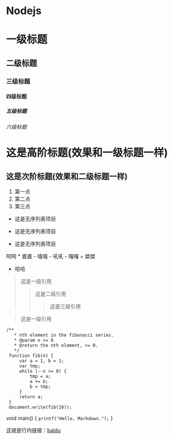 # Nodejs
# 一级标题
## 二级标题
### 三级标题
#### 四级标题
##### 五级标题
###### 六级标题

这是高阶标题(效果和一级标题一样)
=
这是次阶标题(效果和二级标题一样)
-
1. 第一点
2. 第二点
4. 第三点

- 这是无序列表项目
+ 这是无序列表项目
* 这是无序列表项目

 呵呵
    * 嘉嘉
    - 嘻嘻
    - 吼吼
        - 嘎嘎
        + 桀桀
* 哈哈


> 这是一级引用
>> 这是二级引用
>>> 这是三级引用

> 这是一级引用


```
/** 
   * nth element in the fibonacci series. 
   * @param n >= 0 
   * @return the nth element, >= 0. 
   */
 function fib(n) { 
     var a = 1, b = 1; 
     var tmp; 
     while (--n >= 0) { 
         tmp = a;
         a += b; 
         b = tmp;
     }
     return a; 
 }
 document.write(fib(10));
```


void main()
{
``
printf("Hello, Markdown.");
``
}

这就是行内链接：[baidu](http://www.baidu.com "baidu")